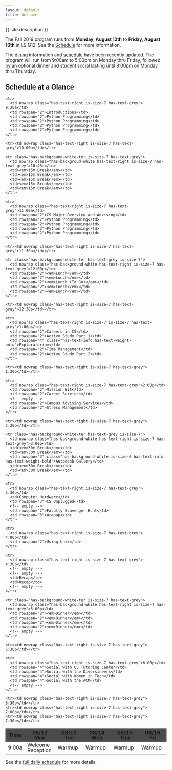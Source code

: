 ```yaml
---
layout: default
title: Welcome
---
```


{{ site.description }}

The Fall 2019 program runs from **Monday, August 12th** to **Friday, August 16th** in LS G12. See the [Schedule](schedule.html) for more information.

<article class="message is-info">
  <div class="message-body">
    The <a href="dining.html">dining</a> information and <a href="schedule.html">schedule</a> have been recently updated. The program will run from 9:00am to 5:00pm on Monday thru Friday, followed by an optional dinner and student social lasting until 8:00pm on Monday thru Thursday.
  </div>
</article>

## Schedule at a Glance

<style>
table.glance {
  line-height: 1;
}

.content table.glance td,
.content table.glance th
{
  vertical-align: middle;
  text-align: center;
}

table.glance thead tr {
  background-color: #4a4a4a;
}

.content table.glance thead th {
  color: white;
  text-transform: uppercase;
  font-size: 0.75rem;
}
</style>

<table class="table is-bordered glance">

  <thead>
    <tr class="has-background-grey-dark">
      <th nowrap>Time</th>
      <th width="20%">08/12 Mon</th>
      <th width="20%">08/13 Tue</th>
      <th width="20%">08/14 Wed</th>
      <th width="20%">08/15 Thu</th>
      <th width="20%">08/16 Fri</th>
    </tr>
  </thead>

  <tbody>
    <tr>
      <td nowrap class="has-text-right is-size-7 has-text-grey"> 9:00a</td>
      <td>Welcome Reception</td>
      <td>Warmup</td>
      <td>Warmup</td>
      <td>Warmup</td>
      <td>Warmup</td>
    </tr>

    <tr>
      <td nowrap class="has-text-right is-size-7 has-text-grey"> 9:30a</td>
      <td rowspan="2">Introductions</td>
      <td rowspan="2">Python Programming</td>
      <td rowspan="2">Python Programming</td>
      <td rowspan="2">Python Programming</td>
      <td rowspan="2">Python Programming</td>
    </tr>

    <tr><td nowrap class="has-text-right is-size-7 has-text-grey">10:00a</td></tr>

    <tr class="has-background-white-ter is-size-7 has-text-grey">
      <td nowrap class="has-backgroud-white has-text-right is-size-7 has-text-grey">10:45a</td>
      <td><em>15m Break</em></td>
      <td><em>15m Break</em></td>
      <td><em>15m Break</em></td>
      <td><em>15m Break</em></td>
      <td><em>15m Break</em></td>
    </tr>

    <tr>
      <td nowrap class="has-text-right is-size-7 has-text-grey">11:00a</td>
      <td rowspan="2">CS Major Overview and Advising</td>
      <td rowspan="2">Python Programming</td>
      <td rowspan="2">Python Programming</td>
      <td rowspan="2">Python Programming</td>
      <td rowspan="2">Python Programming</td>
    </tr>

    <tr><td nowrap class="has-text-right is-size-7 has-text-grey">11:30a</td></tr>

    <tr class="has-background-white-ter has-text-grey is-size-7">
      <td nowrap class="has-background-white has-text-right is-size-7 has-text-grey">12:00p</td>
      <td rowspan="2"><em>Lunch</em></td>
      <td rowspan="2"><em>Lunch</em></td>
      <td rowspan="2"><em>Lunch (To Go)</em></td>
      <td rowspan="2"><em>Lunch</em></td>
      <td rowspan="2"><em>Lunch</em></td>
    </tr>

    <tr><td nowrap class="has-text-right is-size-7 has-text-grey">12:30p</td></tr>

    <tr>
      <td nowrap class="has-text-right is-size-7 is-size-7 has-text-grey">1:00p</td>
      <td rowspan="2">Careers in CS</td>
      <td rowspan="2">Active Study Part 1</td>
      <td rowspan="4" class="has-text-info has-text-weight-bold">Exploratorium</td>
      <td rowspan="2">Time Management</td>
      <td rowspan="2">Active Study Part 2</td>
    </tr>

    <tr><td nowrap class="has-text-right is-size-7 has-text-grey"> 1:30p</td></tr>

    <tr>
      <td nowrap class="has-text-right is-size-7 has-text-grey">2:00p</td>
      <td rowspan="2">Mission Bit</td>
      <td rowspan="2">Career Services</td>
      <!-- empty -->
      <td rowspan="2">Campus Advising Services</td>
      <td rowspan="2">Stress Management</td>
    </tr>

    <tr><td nowrap class="has-text-right is-size-7 has-text-grey"> 2:30p</td></tr>

    <tr class="has-background-white-ter has-text-grey is-size-7">
      <td nowrap class="has-background-white has-text-right is-size-7 has-text-grey">3:00p</td>
      <td><em>30m Break</em></td>
      <td><em>30m Break</em></td>
      <td rowspan="3" class="has-background-white is-size-6 has-text-info has-text-weight-bold">Autodesk Gallery</td>
      <td><em>30m Break</em></td>
      <td><em>30m Break</em></td>
    </tr>

    <tr>
      <td nowrap class="has-text-right is-size-7 has-text-grey"> 3:30p</td>
      <td>Computer Hardware</td>
      <td rowspan="3">CS Unplugged</td>
      <!-- empty -->
      <td rowspan="2">Faculty Scavenger Hunt</td>
      <td rowspan="3">Wrapup</td>
    </tr>

    <tr>
      <td nowrap class="has-text-right is-size-7 has-text-grey"> 4:00p</td>
      <td rowspan="2">Using Unix</td>
    </tr>

    <tr>
      <td nowrap class="has-text-right is-size-7 has-text-grey"> 4:30p</td>
      <!-- empty -->
      <!-- empty -->
      <td>Recap</td>
      <td>Recap</td>
      <!-- empty -->
    </tr>

    <tr class="has-background-white-ter is-size-7 has-text-grey">
      <td nowrap class="has-background-white has-text-right is-size-7 has-text-grey">5:00p</td>
      <td rowspan="2"><em>Dinner</em></td>
      <td rowspan="2"><em>Dinner</em></td>
      <td rowspan="2"><em>Dinner</em></td>
      <td rowspan="2"><em>Dinner</em></td>
      <!-- empty -->
    </tr>

    <tr><td nowrap class="has-text-right is-size-7 has-text-grey"> 5:30p</td></tr>

    <tr>
      <td nowrap class="has-text-right is-size-7 has-text-grey">6:00p</td>
      <td rowspan="4">Social with CS Tutoring Center</td>
      <td rowspan="4">Social with the Diversineers</td>
      <td rowspan="4">Social with Women in Tech</td>
      <td rowspan="4">Social with the ACM</td>
      <!-- empty -->
    </tr>

    <tr><td nowrap class="has-text-right is-size-7 has-text-grey"> 6:30p</td></tr>
    <tr><td nowrap class="has-text-right is-size-7 has-text-grey"> 7:00p</td></tr>
    <tr><td nowrap class="has-text-right is-size-7 has-text-grey"> 7:30p</td></tr>
  </tbody>

</table>

See the [full daily schedule](schedule.html) for more details.
